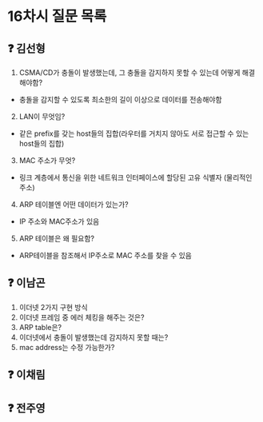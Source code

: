 # 16차시 질문 목록

## ❓ 김선형

1. CSMA/CD가 충돌이 발생했는데, 그 충돌을 감지하지 못할 수 있는데 어떻게 해결해야함?
- 충돌을 감지할 수 있도록 최소한의 길이 이상으로 데이터를 전송해야함
2. LAN이 무엇임?
- 같은 prefix를 갖는 host들의 집합(라우터를 거치지 않아도 서로 접근할 수 있는 host들의 집합)
3. MAC 주소가 무엇?
- 링크 계층에서 통신을 위한 네트워크 인터페이스에 할당된 고유 식별자 (물리적인 주소)
4. ARP 테이블엔 어떤 데이터가 있는가?
- IP 주소와 MAC주소가 있음
5. ARP 테이블은 왜 필요함?
- ARP테이블을 참조해서 IP주소로 MAC 주소를 찾을 수 있음
## ❓ 이남곤

1. 이더넷 2가지 구현 방식
2. 이더넷 프레임 중 에러 체킹을 해주는 것은?
3. ARP table은?
4. 이더넷에서 충돌이 발생했는데 감지하지 못할 때는?
5. mac address는 수정 가능한가?

## ❓ 이채림

## ❓ 전주영
